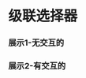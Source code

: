 # 级联选择器

### 展示1-无交互的

<ClientOnly>
  <cascader-demo/>
</ClientOnly>

### 展示2-有交互的

<ClientOnly>
  <cascader-demo1/>
</ClientOnly>

